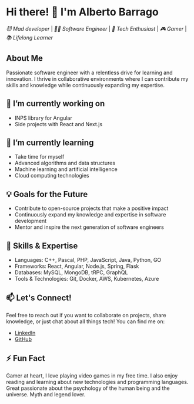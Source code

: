 # Hi there! 👋 I'm Alberto Barrago
*😈 Mad developer* | *👨‍💻 Software Engineer* | *🚀 Tech Enthusiast* | *🎮 Gamer* | *📚 Lifelong Learner*

## About Me
Passionate software engineer with a relentless drive for learning and innovation. I thrive in collaborative environments where I can contribute my skills and knowledge while continuously expanding my expertise.

## 🔭 I’m currently working on
- INPS library for Angular
- Side projects with React and Next.js

## 🌱 I’m currently learning
- Take time for myself 
- Advanced algorithms and data structures
- Machine learning and artificial intelligence
- Cloud computing technologies

## 💡 Goals for the Future
- Contribute to open-source projects that make a positive impact
- Continuously expand my knowledge and expertise in software development
- Mentor and inspire the next generation of software engineers

## 🚀 Skills & Expertise
- Languages: C++, Pascal, PHP, JavaScript, Java, Python, GO 
- Frameworks: React, Angular, Node.js, Spring, Flask
- Databases: MySQL, MongoDB, tRPC, GraphQL
- Tools & Technologies: Git, Docker, AWS, Kubernetes, Azure

## 📫 Let's Connect!
Feel free to reach out if you want to collaborate on projects, share knowledge, or just chat about all things tech! You can find me on:
- [LinkedIn](https://www.linkedin.com/in/albertobarrago)
- [GitHub](https://github.com/albertobarrago)

## ⚡ Fun Fact
Gamer at heart, I love playing video games in my free time. I also enjoy reading and learning about new technologies and programming languages.
Great passionate about the psychology of the human being and the universe. Myth and legend lover.
